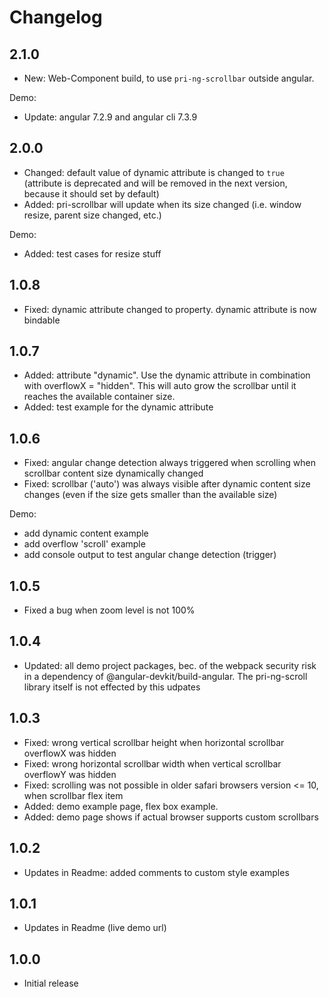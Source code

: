 # Changelog

## 2.1.0

- New: Web-Component build, to use `pri-ng-scrollbar` outside angular.

Demo:

- Update: angular 7.2.9 and angular cli 7.3.9

## 2.0.0

- Changed: default value of dynamic attribute is changed to `true` (attribute is deprecated and will be removed in the next version, because it should set by default)
- Added: pri-scrollbar will update when its size changed (i.e. window resize, parent size changed, etc.)

Demo:

- Added: test cases for resize stuff  

## 1.0.8

- Fixed: dynamic attribute changed to property. dynamic attribute is now bindable

## 1.0.7

- Added: attribute "dynamic". Use the dynamic attribute in combination with overflowX = "hidden". This will auto grow the scrollbar until it reaches the available container size.
- Added: test example for the dynamic attribute

## 1.0.6

- Fixed: angular change detection always triggered when scrolling when scrollbar content size dynamically changed
- Fixed: scrollbar ('auto') was always visible after dynamic content size changes (even if the size gets smaller than the available size)

Demo:

- add dynamic content example
- add overflow 'scroll' example
- add console output to test angular change detection (trigger) 

## 1.0.5

- Fixed a bug when zoom level is not 100%

## 1.0.4

- Updated: all demo project packages, bec. of the webpack security risk in a dependency of @angular-devkit/build-angular. The pri-ng-scroll library itself is not effected by this udpates

## 1.0.3

- Fixed: wrong vertical scrollbar height when horizontal scrollbar overflowX was hidden
- Fixed: wrong horizontal scrollbar width when vertical scrollbar overflowY was hidden
- Fixed: scrolling was not possible in older safari browsers version <= 10, when scrollbar flex item
- Added: demo example page, flex box example.
- Added: demo page shows if actual browser supports custom scrollbars

## 1.0.2

- Updates in Readme: added comments to custom style examples

## 1.0.1

- Updates in Readme (live demo url)

## 1.0.0

- Initial release
